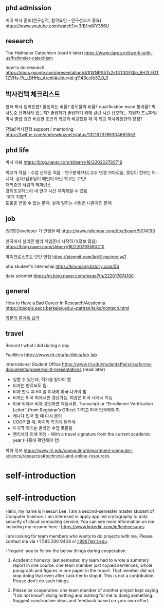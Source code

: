 

## phd admission
미국 박사 준비(연구실적, 합격요인 - 연구성과가 중요)
https://www.youtube.com/watch?v=3fB1mWY356U

## research 
The Heilmeier Catechism (read it later)
https://www.darpa.mil/work-with-us/heilmeier-catechism

how to do research 
https://docs.google.com/presentation/d/1fWNPS5Ts2s13T3GFQIo_6H2LEOT1ZVHy-Pu_tDHHp_A/edit#slide=id.g1143eefb37_0_0

## 박사컨택 체크리스트
한해 박사 입학인원?
졸업하는 비율? 
중도탈락 비율?
qualification exam 통과율? 
박사도중 전과사례 있는지?
졸업자가 졸업하기 위해 걸린 시간
선호하는 지원자 프로파일
박사 졸업 요건
비슷한 조건의 학교와 비교했을 때 이 학교 박사과정만의 장점?

[정보]박사진학 support / mentoring 
https://twitter.com/andrewkuznet/status/1321873786304663552

## phd life
박사 자퇴
https://blog.naver.com/shberry16/220202780719

학교가 작음 - 수업 선택권 적음 - 연구분야/지도교수 변경 까다로움, 랭킹이 전부는 아니다. 공대/컴퓨팅이 메인이 아닌 학교는 고민! \
재학중인 사람의 레퍼런스 \
강의조교하느라 내 연구 시간 부족해질 수 있음 \
'결과 지향'! \
도움을 받을 수 없는 문제. 실제 일하는 사람은 나혼자인 문제

## job

[방향]Developer 가 안맞을 때
https://www.milemoa.com/bbs/board/5074193

한국에서 실리콘 밸리 취업준비 시작하기(정보 많음)
https://blog.naver.com/shberry16/220793580210

마이크로소프트 인턴 면접
https://steemit.com/kr/@inspiredjw/1

phd student's internship
https://kirumang.tistory.com/56

data scientist
https://m.blog.naver.com/mage7th/222017674100

## general 

How to Have a Bad Career In Research/Academia 
https://people.eecs.berkeley.edu/~pattrsn/talks/nontech.html

[학문의 즐거움 요약](https://wno1.tistory.com/230)

## travel
Record I what I did during a day 

Facilities 
https://www.rit.edu/facilities/fab-lab

International Student Office
https://www.rit.edu/studentaffairs/iss/forms-documents/powerpoint-presentations (read later)

- 일할 수 있는데, 허가를 받아야 함
- 비자는 만료되도 됨.
- 비자 만료 후 60 일 이내에 미국 나가야 함
- 비자는 미국 외에서만 갱신가능, 여권은 미국 내에서 가능 
- 미국 외에서 비자 갱신하면 재정서류, Transcript or “Enrollment Verification Letter” (from Registrar’s Office) 가지고 미국 입국해야 함 
- 캐나다 입국 할 때 다시 문의
- COOP 할 때, 마지막 학기때 알려야
- 마지막 학기는 온라인 수업 못들음
- 헨리에타 외에 여행 - With a travel signature from the current academic year (나중에 확인해야 함)

학과 정보 
https://www.rit.edu/computing/department-computer-science/resources#technical-and-online-resources

# self-introduction


# self-introduction

Hello, my name is Heesun Lee. I am a second-semester master student of Computer Science. 
I am interesed in apply applied crytography to data security of cloud computing service. 
You can see more information on me including my resume here : https://www.linkedin.com/in/leeheesuncs

I am looking for team members who wants to do projects with me. 
Please contact me via +1 585 200 9408 or jl8867@rit.edu. 

I 'require' you to follow the below things during cooperation. 
1. Academic honesty: last semester, my team had to wrote a summary report in one course. 
one team member just copied sentences, whole paragraph and figures in one paper in the report. 
That member did not stop doing that even after I ask her to stop it. This is not a contribution. 
Please don't do such things. 

2. Please be cooperative: 
one team member of another project kept saying "I do not know", doing nothing and waiting for me to doing something. 
Suggest constructive ideas and feedback based on your own effort. 
